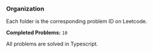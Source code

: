 ### Organization

Each folder is the corresponding problem ID on Leetcode.

**Completed Problems:** `10`

All problems are solved in Typescript.
